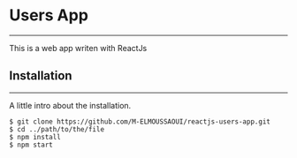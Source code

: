 # Users App
***
This is a web app writen with ReactJs

## Installation
***
A little intro about the installation.
```
$ git clone https://github.com/M-ELMOUSSAOUI/reactjs-users-app.git
$ cd ../path/to/the/file
$ npm install
$ npm start


